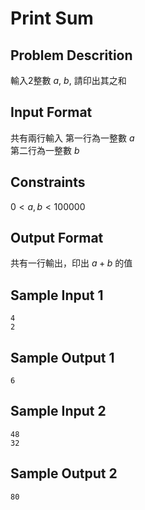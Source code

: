 # Print Sum
## Problem Descrition ##
輸入2整數 $a$, $b$, 請印出其之和

## Input Format ##
共有兩行輸入
第一行為一整數 $a$  
第二行為一整數 $b$
## Constraints ##
$0 < a,b < 100000$
## Output Format ##

共有一行輸出，印出 $a+b$ 的值

## Sample Input 1 ##
```
4
2
```
## Sample Output 1 ##
```
6
```
## Sample Input 2 ##
```
48
32
```
## Sample Output 2 ##
```
80
```

